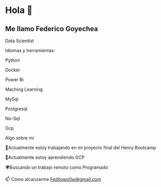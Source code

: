 # Hola 👋

## Me llamo Federico Goyechea

Data Scientist

Idiomas y herramientas:

Python

Docker

Power Bi

Maching Learning

MySql

Postgresql

No-Sql

Gcp


Algo sobre mi

🔭Actualmente estoy trabajando en mi proyecto final del Henry Bootcamp

🌱Actualmente estoy aprendiendo GCP

🌍Buscando un trabajo remoto como Programado

📫 Cómo alcanzarme Feditowo0w@gmail.com
